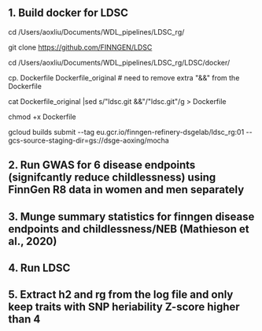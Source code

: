 
## 1. Build docker for LDSC

cd /Users/aoxliu/Documents/WDL_pipelines/LDSC_rg/

git clone https://github.com/FINNGEN/LDSC


cd  /Users/aoxliu/Documents/WDL_pipelines/LDSC_rg/LDSC/docker/

cp. Dockerfile Dockerfile_original          # need to remove extra "&&" from the Dockerfile

cat Dockerfile_original |sed s/"ldsc.git &&"/"ldsc.git"/g > Dockerfile

chmod +x Dockerfile 

gcloud builds submit --tag  eu.gcr.io/finngen-refinery-dsgelab/ldsc_rg:01  --gcs-source-staging-dir=gs://dsge-aoxing/mocha


           
## 2. Run GWAS for 6 disease endpoints (signifcantly reduce childlessness) using FinnGen R8 data in women and men separately




## 3. Munge summary statistics for finngen disease endpoints and childlessness/NEB (Mathieson et al., 2020)



## 4. Run LDSC


## 5. Extract h2 and rg from the log file and only keep traits with SNP heriability Z-score higher than 4




